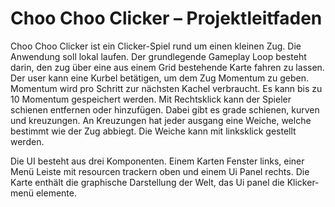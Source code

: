 # Choo Choo Clicker – Projektleitfaden

Choo Choo Clicker ist ein Clicker-Spiel rund um einen kleinen Zug. Die Anwendung soll lokal laufen.
Der grundlegende Gameplay Loop besteht darin, den zug über eine aus einem Grid bestehende Karte fahren zu lassen. Der user kann eine Kurbel betätigen, um dem Zug Momentum zu geben. Momentum wird pro Schritt zur nächsten Kachel verbraucht. Es kann bis zu 10 Momentum gespeichert werden. Mit Rechtsklick kann der Spieler schienen entfernen oder hinzufügen. Dabei gibt es grade schienen, kurven und kreuzungen. An Kreuzungen hat jeder ausgang eine Weiche, welche bestimmt wie der Zug abbiegt. Die Weiche kann mit linksklick gestellt werden.

Die UI besteht aus drei Komponenten. Einem Karten Fenster links, einer Menü Leiste mit resourcen trackern oben und einem Ui Panel rechts. Die Karte enthält die graphische Darstellung der Welt, das Ui panel die Klicker-menü elemente.
